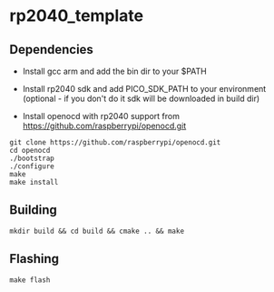 # rp2040_template

## Dependencies

- Install gcc arm and add the bin dir to your $PATH

- Install rp2040 sdk and add PICO_SDK_PATH to your environment (optional - if you don't do it sdk will be downloaded in build dir)

- Install openocd with rp2040 support from https://github.com/raspberrypi/openocd.git

```
git clone https://github.com/raspberrypi/openocd.git
cd openocd
./bootstrap
./configure
make
make install
```

## Building

    mkdir build && cd build && cmake .. && make

## Flashing

    make flash
